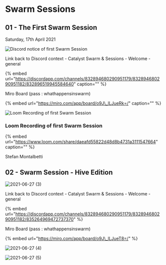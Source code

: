 # Swarm Sessions

## 01 - The First Swarm Session

Saturday, 17th April 2021

![Discord notice of first Swarm Session](https://user-images.githubusercontent.com/25156451/123556093-45660900-d781-11eb-8071-875f163170b7.png)

Link back to Discord context - Catalyst Swarm & Sessions - Welcome - general

{% embed url="https://discordapp.com/channels/832894680290951179/832894680290951182/832896519945584640" caption="" %}

Miro Board \(pass : whathappensinswarm\)

{% embed url="https://miro.com/app/board/o9J\_lLJueRk=/" caption="" %}

![Loom Recording of first Swarm Session](https://user-images.githubusercontent.com/25156451/123557249-c1634f80-d787-11eb-91d4-5819e4f660d7.png)

### Loom Recording of first Swarm Session

{% embed url="https://www.loom.com/share/daeafd55822d48d8b4731a3111547664" caption="" %}

Stefan Montalbetti



## 02 - Swarm Session - Hive Edition

![2021-06-27 (3)](https://user-images.githubusercontent.com/25156451/123557604-bdd0c800-d789-11eb-923d-05a714227676.png)


Link back to Discord context - Catalyst Swarm & Sessions - Welcome - general

{% embed url="https://discordapp.com/channels/832894680290951179/832894680290951182/835264969472737370" %}

Miro Board \(pass : whathappensinswarm\)

{% embed url="https://miro.com/app/board/o9J\_lLJueT8=/" %}


![2021-06-27 (4)](https://user-images.githubusercontent.com/25156451/123557769-be1d9300-d78a-11eb-9f9d-544182cce370.png)

![2021-06-27 (5)](https://user-images.githubusercontent.com/25156451/123557777-c544a100-d78a-11eb-9a45-bb3f0cf4c9db.png)



